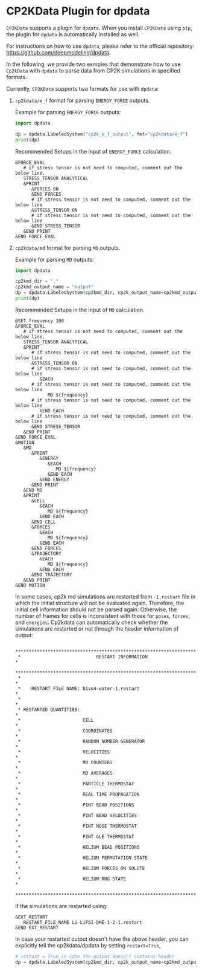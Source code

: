 # CP2KData Plugin for dpdata

`CP2KData` supports a plugin for `dpdata`. When you install `CP2KData` using `pip`, the plugin for `dpdata` is automatically installed as well.

For instructions on how to use `dpdata`, please refer to the official repository: https://github.com/deepmodeling/dpdata.

In the following, we provide two exmples that demonstrate how to use `Cp2kData` with `dpdata` to parse data from CP2K simulations in specified formats.

Currently, `CP2KData` supports two formats for use with `dpdata`:

1. `cp2kdata/e_f` format for parsing `ENERGY_FORCE` outputs.

   Example for parsing `ENERGY_FORCE` outputs:
   ```python
   import dpdata

   dp = dpdata.LabeledSystem("cp2k_e_f_output", fmt="cp2kdata/e_f")
   print(dp)
   ```

   Recommended Setups in the input of  `ENERGY_FORCE` calculation.
   ```shell
   &FORCE_EVAL
      # if stress tensor is not need to computed, comment out the below line.
      STRESS_TENSOR ANALYTICAL
      &PRINT
         &FORCES ON
         &END FORCES
         # if stress tensor is not need to computed, comment out the below line
         &STRESS_TENSOR ON
         # if stress tensor is not need to computed, comment out the below line
         &END STRESS_TENSOR
      &END PRINT
   &END FORCE_EVAL
   ```

2. `cp2kdata/md` format for parsing `MD` outputs.

   Example for parsing `MD` outputs:
   ```python
   import dpdata

   cp2kmd_dir = "."
   cp2kmd_output_name = "output"
   dp = dpdata.LabeledSystem(cp2kmd_dir, cp2k_output_name=cp2kmd_output_name, fmt="cp2kdata/md")
   print(dp)
   ```
   Recommended Setups in the input of  `MD` calculation.

   ```shell
   @SET frequency 100
   &FORCE_EVAL
      # if stress tensor is not need to computed, comment out the below line.
      STRESS_TENSOR ANALYTICAL 
      &PRINT
         # if stress tensor is not need to computed, comment out the below line
         &STRESS_TENSOR ON
         # if stress tensor is not need to computed, comment out the below line
            &EACH
         # if stress tensor is not need to computed, comment out the below line
               MD ${frequency}
         # if stress tensor is not need to computed, comment out the below line
            &END EACH
         # if stress tensor is not need to computed, comment out the below line
         &END STRESS_TENSOR
      &END PRINT
   &END FORCE_EVAL
   &MOTION
      &MD
         &PRINT
            &ENERGY
               &EACH
                  MD ${frequency}
               &END EACH
            &END ENERGY
         &END PRINT
      &END MD
      &PRINT
         &CELL
            &EACH
               MD ${frequency}
            &END EACH
         &END CELL
         &FORCES
            &EACH
               MD ${frequency}
            &END EACH
         &END FORCES
         &TRAJECTORY
            &EACH
               MD ${frequency}
            &END EACH
         &END TRAJECTORY
      &END PRINT
   &END MOTION
   ```


   In some cases, cp2k md simulations are restarted from `-1.restart` file in which the initial structure will not be evaluated again.
   Therefore, the initial cell information should not be parsed again. Otherwise, the number of frames for cells is inconsistent with those for `poses`, `forces`, and `energies`.
   Cp2kdata can automatically check whether the simulations are restarted or not through the header information of output:
   ```
    *******************************************************************************
    *                            RESTART INFORMATION                              *
    *******************************************************************************
    *                                                                             *
    *    RESTART FILE NAME: bivo4-water-1.restart                                 *
    *                                                                             *
    * RESTARTED QUANTITIES:                                                       *
    *                       CELL                                                  *
    *                       COORDINATES                                           *
    *                       RANDOM NUMBER GENERATOR                               *
    *                       VELOCITIES                                            *
    *                       MD COUNTERS                                           *
    *                       MD AVERAGES                                           *
    *                       PARTICLE THERMOSTAT                                   *
    *                       REAL TIME PROPAGATION                                 *
    *                       PINT BEAD POSITIONS                                   *
    *                       PINT BEAD VELOCITIES                                  *
    *                       PINT NOSE THERMOSTAT                                  *
    *                       PINT GLE THERMOSTAT                                   *
    *                       HELIUM BEAD POSITIONS                                 *
    *                       HELIUM PERMUTATION STATE                              *
    *                       HELIUM FORCES ON SOLUTE                               *
    *                       HELIUM RNG STATE                                      *
    *******************************************************************************
   ```
   if the simulations are restarted using:
   ```cp2k
   &EXT_RESTART
      RESTART_FILE_NAME Li-LiFSI-DME-1-2-1.restart
   &END EXT_RESTART
   ```
   In case your restarted output doesn't have the above header, you can explicitly tell the cp2kdata/dpdata by setting `restart=True`,
   ```python
   # restart = True in case the output doesn't contains header
   dp = dpdata.LabeledSystem(cp2kmd_dir, cp2k_output_name=cp2kmd_output_name, fmt="cp2kdata/md", restart=True)
   ```

